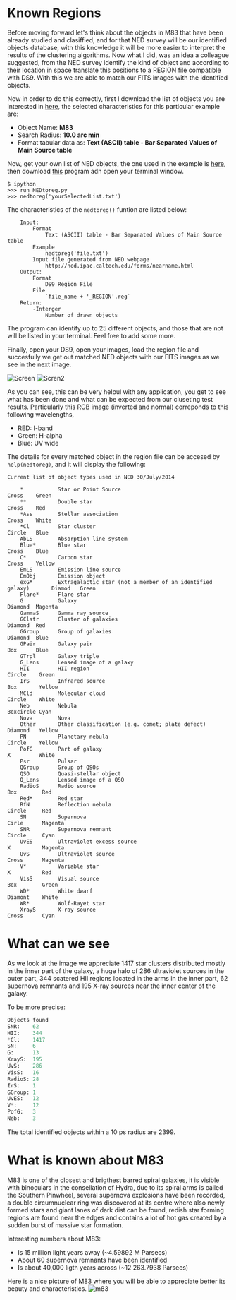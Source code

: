 # Known Regions

Before moving forward let's think about the objects in M83 that have been already studied and clasiffied, and for that NED survey will be our identified objects database, with this knowledge it will be more easier to interpret the results of the clustering algorithms.
Now what I did, was an idea a colleague suggested, from the NED survey identify the kind of object and according to their location in space translate this positions to a REGION file compatible with DS9. With this we are able to match our FITS images with the identified objects.

Now in order to do this correctly, first I download the list of objects you are interested in [here](http://ned.ipac.caltech.edu/forms/nearname.html), the selected characteristics for this particular example are:

* Object Name: **M83**
* Search Radius: **10.0 arc min**
* Format tabular data as: **Text (ASCII) table - Bar Separated Values of Main Source table**

Now, get your own list of NED objects, the one used in the example is [here](https://github.com/LaurethTeX/Clustering/blob/master/NEDtoREGION-FILE/M83-nearname-10.rtf), then download [this](https://github.com/LaurethTeX/Clustering/blob/master/NEDtoREGION-FILE/NEDtoreg.py) program adn open your terminal window.

```shell
$ ipython
>>> run NEDtoreg.py
>>> nedtoreg('yourSelectedList.txt')
```
The characteristics of the `nedtoreg()` funtion are listed below:
```
    Input:
        Format
            Text (ASCII) table - Bar Separated Values of Main Source table
        Example
            nedtoreg('file.txt')
        Input file generated from NED webpage
            http://ned.ipac.caltech.edu/forms/nearname.html
    Output:
        Format
            DS9 Region File
        File
            `file_name + '_REGION'.reg`
    Return:
        -Interger
            Number of drawn objects
```
The program can identify up to 25 different objects, and those that are not will be listed in your terminal. Feel free to add some more.

Finally, open your DS9, open your images, load the region file and succesfully we get out matched NED objects with our FITS images as we see in the next image.

![Screen](https://raw.githubusercontent.com/LaurethTeX/Clustering/master/NEDtoREGION-FILE/Screenshot%202014-08-05%2015.12.22.png)
![Scren2](https://raw.githubusercontent.com/LaurethTeX/Clustering/8405676afbd8e804f0b78c447145b0c0d43e8629/NEDtoREGION-FILE/Screenshot%202014-08-05%2020.45.53.png)

As you can see, this can be very helpul with any application, you get to see what has been done and what can be expected from our cluseting test results. Particularly this RGB image (inverted and normal) correponds to this following wavelengths,

* RED: I-band
* Green: H-alpha
* Blue: UV wide


The details for every matched object in the region file can be accesed by `help(nedtoreg)`, and it will display the following:
```ipython
Current list of object types used in NED 30/July/2014 
    
    *	        Star or Point Source                                            Cross    Green
    **	        Double star                                                     Cross    Red
    *Ass	    Stellar association                                             Cross    White
    *Cl	        Star cluster                                                    Circle   Blue
    AbLS    	Absorption line system                                        
    Blue*   	Blue star                                                       Cross    Blue 
    C*	        Carbon star                                                     Cross    Yellow
    EmLS    	Emission line source
    EmObj	    Emission object
    exG*	    Extragalactic star (not a member of an identified galaxy)       Diamod   Green
    Flare*	    Flare star
    G	        Galaxy                                                          Diamond  Magenta
    GammaS	    Gamma ray source
    GClstr	    Cluster of galaxies                                             Diamond  Red
    GGroup  	Group of galaxies                                               Diamond  Blue
    GPair	    Galaxy pair                                                     Box      Blue
    GTrpl   	Galaxy triple
    G_Lens  	Lensed image of a galaxy
    HII	        HII region                                                      Circle    Green
    IrS	        Infrared source                                                 Box       Yellow
    MCld    	Molecular cloud                                                 Circle    White
    Neb	        Nebula                                                          Boxcircle Cyan
    Nova    	Nova
    Other   	Other classification (e.g. comet; plate defect)                 Diamond   Yellow
    PN	        Planetary nebula                                                Circle    Yellow
    PofG	    Part of galaxy                                                  X         White
    Psr	        Pulsar
    QGroup  	Group of QSOs
    QSO	        Quasi-stellar object
    Q_Lens  	Lensed image of a QSO
    RadioS	    Radio source                                                    Box        Red
    Red*	    Red star                                       
    RfN	        Reflection nebula                                               Circle     Red
    SN	        Supernova                                                       Cirle      Magenta
    SNR	        Supernova remnant                                               Circle     Cyan
    UvES	    Ultraviolet excess source                                       X          Magenta
    UvS	        Ultraviolet source                                              Cross      Magenta
    V*	        Variable star                                                   X          Red
    VisS    	Visual source                                                   Box        Green
    WD*	        White dwarf                                                     Diamont    White
    WR*	        Wolf-Rayet star
    XrayS   	X-ray source                                                    Cross      Cyan
```
# What can we see
As we look at the image we appreciate 1417 star clusters distributed mostly in the inner part of the galaxy, a huge halo of 286 ultraviolet sources in the outer part, 344 scatered HII regions located in the arms in the inner part, 62 supernova remnants and 195 X-ray sources near the inner center of the galaxy.

To be more precise:
```python
Objects found
SNR:    62
HII:    344
*Cl:    1417
SN:     6
G:      13
XrayS:  195
UvS:    286
VisS:   16
RadioS: 28
IrS:    1
GGroup: 1
UvES:   12
V*:     12
PofG:   3
Neb:    3
```
The total identified objects within a 10 ps radius are 2399.

# What is known about M83

M83 is one of the closest and brigthest barred spiral galaxies, it is visible with binoculars in the consellation of Hydra, due to its spiral arms is called the Southern Pinwheel, several supernova explosions have been recorded, a double circumnuclear ring was discovered at its centre where also newly formed stars and giant lanes of dark dist can be found, redish star forming regions are found near the edges and contains a lot of hot gas created by a sudden burst of massive star formation.

Interesting numbers about M83:
* Is 15 million light years away (~4.59892 M Parsecs)
* About 60 supernova remnants have been identified
* Is about 40,000 ligth years across (~12 263.7938 Parsecs)

Here is a nice picture of M83 where you will be able to appreciate better its beauty and characteristics.
![m83](https://raw.githubusercontent.com/LaurethTeX/Clustering/857a91c4858b558adb32016eeda8600fb1a88489/NEDtoREGION-FILE/m83_hubble_1280.jpg)

